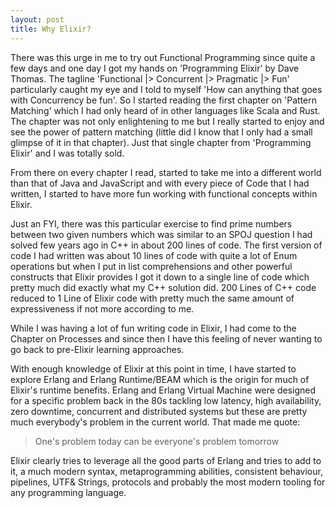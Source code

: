 ```yaml
---
layout: post
title: Why Elixir?
---
```


There was this urge in me to try out Functional Programming since quite a few days and one day I got my hands on 'Programming Elixir' by Dave Thomas. The tagline 'Functional |> Concurrent |> Pragmatic |> Fun' particularly caught my eye and I told to myself 'How can anything that goes with Concurrency be fun'. So I started reading the first chapter on 'Pattern Matching' which I had only heard of in other languages like Scala and Rust. The chapter was not only enlightening to me but I really started to enjoy and see the power of pattern matching (little did I know that I only had a small glimpse of it in that chapter). Just that single chapter from 'Programming Elixir' and I was totally sold.

From there on every chapter I read, started to take me into a different world than that of Java and JavaScript and with every piece of Code that I had written, I started to have more fun working with functional concepts within Elixir. 

Just an FYI, there was this particular exercise to find prime numbers between two given numbers which was similar to an SPOJ question I had solved few years ago in C++ in about 200 lines of code. The first version of code I had written was about 10 lines of code with quite a lot of Enum operations but when I put in list comprehensions and other powerful constructs that Elixir provides I got it down to a single line of code which pretty much did exactly what my C++ solution did. 200 Lines of C++ code reduced to 1 Line of Elixir code with pretty much the same amount of expressiveness if not more according to me.

While I was having a lot of fun writing code in Elixir, I had come to the Chapter on Processes and since then I have this feeling of never wanting to go back to pre-Elixir learning approaches.

With enough knowledge of Elixir at this point in time, I have started to explore Erlang and Erlang Runtime/BEAM which is the origin for much of Elixir's runtime benefits. Erlang and Erlang Virtual Machine were designed for a specific problem back in the 80s tackling low latency, high availability, zero downtime, concurrent and distributed systems but these are pretty much everybody's problem in the current world. That made me quote:

> One's problem today can be everyone's problem tomorrow

Elixir clearly tries to leverage all the good parts of Erlang and tries to add to it, a much modern syntax, metaprogramming abilities, consistent behaviour, pipelines, UTF& Strings, protocols and probably the most modern tooling for any programming language.

